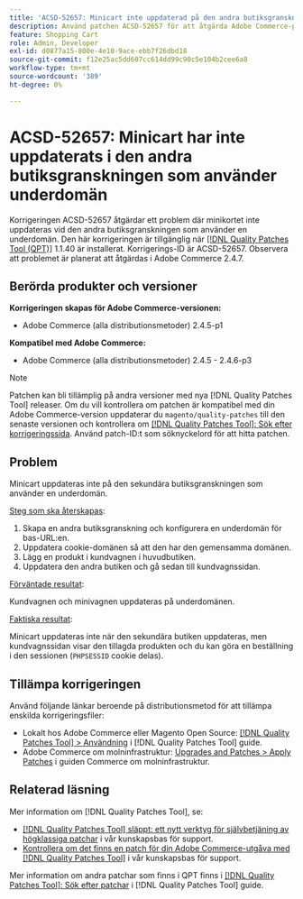```yaml
---
title: 'ACSD-52657: Minicart inte uppdaterad på den andra butiksgranskningen som använder underdomän'
description: Använd patchen ACSD-52657 för att åtgärda Adobe Commerce-problemet där minicart inte uppdateras på den andra butiksgranskningen som använder en underdomän.
feature: Shopping Cart
role: Admin, Developer
exl-id: d0877a15-800e-4e10-9ace-ebb7f26dbd18
source-git-commit: f12e25ac5dd607cc614dd99c90c5e104b2cee6a8
workflow-type: tm+mt
source-wordcount: '389'
ht-degree: 0%

---
```


# ACSD-52657: Minicart har inte uppdaterats i den andra butiksgranskningen som använder underdomän

Korrigeringen ACSD-52657 åtgärdar ett problem där minikortet inte uppdateras vid den andra butiksgranskningen som använder en underdomän. Den här korrigeringen är tillgänglig när [[!DNL Quality Patches Tool (QPT)]](/help/announcements/adobe-commerce-announcements/magento-quality-patches-released-new-tool-to-self-serve-quality-patches.md) 1.1.40 är installerat. Korrigerings-ID är ACSD-52657. Observera att problemet är planerat att åtgärdas i Adobe Commerce 2.4.7.

## Berörda produkter och versioner

**Korrigeringen skapas för Adobe Commerce-versionen:**

* Adobe Commerce (alla distributionsmetoder) 2.4.5-p1

**Kompatibel med Adobe Commerce:**

* Adobe Commerce (alla distributionsmetoder) 2.4.5 - 2.4.6-p3

>[!NOTE]
>
>Patchen kan bli tillämplig på andra versioner med nya [!DNL Quality Patches Tool] releaser. Om du vill kontrollera om patchen är kompatibel med din Adobe Commerce-version uppdaterar du `magento/quality-patches` till den senaste versionen och kontrollera om [[!DNL Quality Patches Tool]: Sök efter korrigeringssida](https://experienceleague.adobe.com/tools/commerce-quality-patches/index.html). Använd patch-ID:t som söknyckelord för att hitta patchen.

## Problem

Minicart uppdateras inte på den sekundära butiksgranskningen som använder en underdomän.

<u>Steg som ska återskapas</u>:

1. Skapa en andra butiksgranskning och konfigurera en underdomän för bas-URL:en.
1. Uppdatera cookie-domänen så att den har den gemensamma domänen.
1. Lägg en produkt i kundvagnen i huvudbutiken.
1. Uppdatera den andra butiken och gå sedan till kundvagnssidan.

<u>Förväntade resultat</u>:

Kundvagnen och minivagnen uppdateras på underdomänen.

<u>Faktiska resultat</u>:

Minicart uppdateras inte när den sekundära butiken uppdateras, men kundvagnssidan visar den tillagda produkten och du kan göra en beställning i den sessionen (`PHPSESSID` cookie delas).

## Tillämpa korrigeringen

Använd följande länkar beroende på distributionsmetod för att tillämpa enskilda korrigeringsfiler:

* Lokalt hos Adobe Commerce eller Magento Open Source: [[!DNL Quality Patches Tool] > Användning](https://experienceleague.adobe.com/docs/commerce-operations/tools/quality-patches-tool/usage.html) i [!DNL Quality Patches Tool] guide.
* Adobe Commerce om molninfrastruktur: [Upgrades and Patches > Apply Patches](https://experienceleague.adobe.com/docs/commerce-cloud-service/user-guide/develop/upgrade/apply-patches.html) i guiden Commerce om molninfrastruktur.

## Relaterad läsning

Mer information om [!DNL Quality Patches Tool], se:

* [[!DNL Quality Patches Tool] släppt: ett nytt verktyg för självbetjäning av högklassiga patchar](/help/announcements/adobe-commerce-announcements/magento-quality-patches-released-new-tool-to-self-serve-quality-patches.md) i vår kunskapsbas för support.
* [Kontrollera om det finns en patch för din Adobe Commerce-utgåva med [!DNL Quality Patches Tool]](/help/support-tools/patches-available-in-qpt-tool/check-patch-for-magento-issue-with-magento-quality-patches.md) i vår kunskapsbas för support.

Mer information om andra patchar som finns i QPT finns i [[!DNL Quality Patches Tool]: Sök efter patchar](https://experienceleague.adobe.com/tools/commerce-quality-patches/index.html) i [!DNL Quality Patches Tool] guide.
